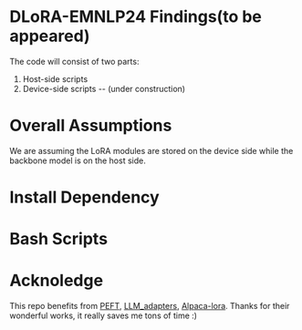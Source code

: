 # DLoRA-EMNLP24 Findings(to be appeared)
The code will consist of two parts:
1. Host-side scripts
2. Device-side scripts -- (under construction)
# Overall Assumptions
We are assuming the LoRA modules are stored on the device side while the backbone model is on the host side.
# Install Dependency

# Bash Scripts

# Acknoledge
This repo benefits from [PEFT](https://huggingface.co/docs/peft/en/index), [LLM_adapters](https://github.com/AGI-Edgerunners/LLM-Adapters), [Alpaca-lora](https://github.com/tloen/alpaca-lora). Thanks for their wonderful works, it really saves me tons of time :)
